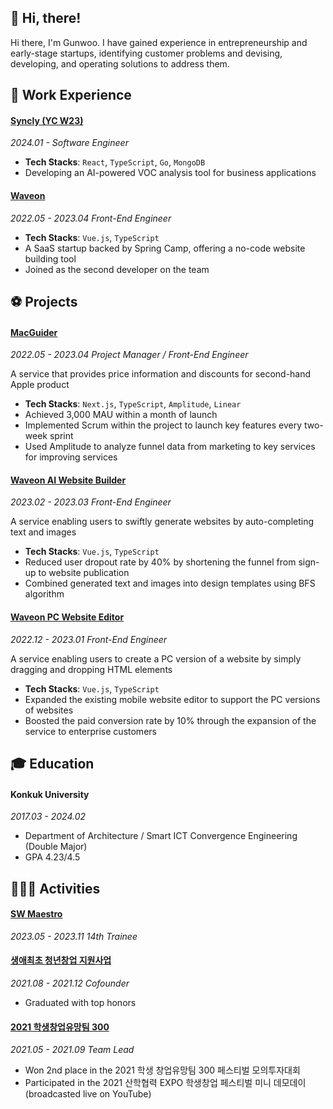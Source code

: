 ## 👋 Hi, there!
Hi there, I'm Gunwoo. I have gained experience in entrepreneurship and early-stage startups, identifying customer problems and devising, developing, and operating solutions to address them.

## 💼 Work Experience

#### [Syncly (YC W23)](https://syncly.app)
*2024.01 - Software Engineer*

- **Tech Stacks**: `React`, `TypeScript`, `Go`, `MongoDB`
- Developing an AI-powered VOC analysis tool for business applications

#### [Waveon](https://waveon.io)
*2022.05 - 2023.04 Front-End Engineer*

- **Tech Stacks**: `Vue.js`, `TypeScript`
- A SaaS startup backed by Spring Camp, offering a no-code website building tool
- Joined as the second developer on the team

## ⚽️ Projects

#### [MacGuider](https://github.com/gwbaik9717/macguider-frontend)
*2022.05 - 2023.04 Project Manager / Front-End Engineer*

A service that provides price information and discounts for second-hand Apple product

- **Tech Stacks**: `Next.js`, `TypeScript`, `Amplitude`, `Linear`
- Achieved 3,000 MAU within a month of launch
- Implemented Scrum within the project to launch key features every two-week sprint
- Used Amplitude to analyze funnel data from marketing to key services for  improving services

#### [Waveon AI Website Builder](https://www.waveon.io/)
*2023.02 - 2023.03 Front-End Engineer*

A service enabling users to swiftly generate websites by auto-completing text and images

- **Tech Stacks**: `Vue.js`, `TypeScript`
- Reduced user dropout rate by 40% by shortening the funnel from sign-up to website publication
- Combined generated text and images into design templates using BFS algorithm

#### [Waveon PC Website Editor](https://www.waveon.io/)
*2022.12 - 2023.01 Front-End Engineer*

A service enabling users to create a PC version of a website by simply dragging and dropping HTML elements

- **Tech Stacks**: `Vue.js`, `TypeScript`
- Expanded the existing mobile website editor to support the PC versions of websites
- Boosted the paid conversion rate by 10% through the expansion of the service to enterprise customers

## 🎓 Education

#### Konkuk University
*2017.03 - 2024.02*
- Department of Architecture / Smart ICT Convergence Engineering (Double Major)  
- GPA 4.23/4.5  

## 🚴🏼‍♀️ Activities

#### [SW Maestro](https://www.swmaestro.org/sw/main/main.do) 
*2023.05 - 2023.11 14th Trainee*

#### [생애최초 청년창업 지원사업](https://www.kised.or.kr/menu.es?mid=a10205170000)
*2021.08 - 2021.12 Cofounder*

- Graduated with top honors

#### [2021 학생창업유망팀 300](http://www.u300.kr/)
*2021.05 - 2021.09 Team Lead*

- Won 2nd place in the 2021 학생 창업유망팀 300 페스티벌 모의투자대회
- Participated in the 2021 산학협력 EXPO 학생창업 페스티벌 미니 데모데이 (broadcasted live on YouTube)
